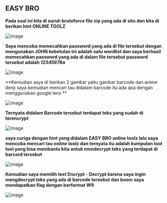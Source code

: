 ## EASY BRO
**Pada soal ini kita di suruh bruteforce file zip yang ada di situ dan kita di berikan hint ONLINE  TOOLZ**

![image](https://github.com/adityabarunairawan/WRITE-UP-CTFTKJ/assets/136324726/eecd6262-ba30-4d41-a14f-c0007231a035)

**Saya mencoba memecahkan password yang ada di file tersebut dengan mengunakan JOHN kebetulan ini adalah satu wordlist dan saya berhasil memecahkan password yang ada di dalam file tersebut password tersebut adalah _12345678a_**

![image](https://github.com/adityabarunairawan/WRITE-UP-CTFTKJ/assets/136324726/233b55fe-27df-4660-bbd5-4c40b391fe39)

**Kemudian saya di berikan 2 gambar yaitu gambar barcode dan anime denji saya kemudian mencari tau didalam barcode itu ada apa dengan menggunakan google lens **

![image](https://github.com/adityabarunairawan/WRITE-UP-CTFTKJ/assets/136324726/cb88c9dd-6f8b-4ce7-8ed7-ae7231977f5d)

**Ternyata didalam Barcode tersebut terdapat teks yang sudah di terencrypt**

![image](https://github.com/adityabarunairawan/WRITE-UP-CTFTKJ/assets/136324726/9635abfd-60f6-497d-aae1-b24478255f86)

**saya curiga dengan hint yang didalam EASY BRO online toolz lalu saya mencoba mencari tau online toolz dan ternyata itu adalah kumpulan tool tool yang bisa membantu kita untuk mendecrypt teks yang terdapat di barcord tersebut**
 
 ![image](https://github.com/adityabarunairawan/WRITE-UP-CTFTKJ/assets/136324726/63f0fd04-aacb-47a7-9b8c-947e0e05ba2f)

**Kemudian saya memilih text Encrypt - Decrypt karena saya ingin mengdecrypt teks yang ada di barcode tersebut dan boom saya mendapatkan flag dengan berformat W9**

![image](https://github.com/adityabarunairawan/WRITE-UP-CTFTKJ/assets/136324726/30a0d44c-8e33-424b-8e88-0d4cb5303f3e)
